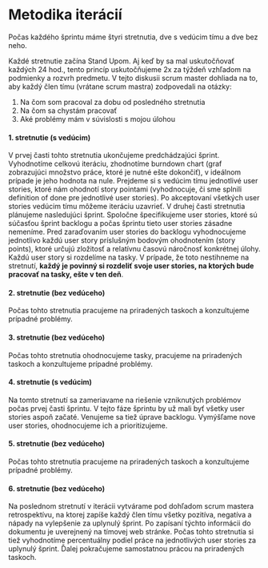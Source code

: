 # Metodika iterácií

Počas každého šprintu máme štyri stretnutia, dve s vedúcim tímu a dve bez neho.

Každé stretnutie začína Stand Upom. Aj keď by sa mal uskutočňovať každých
24 hod., tento princíp uskutočňujeme 2x za týždeň vzhľadom na podmienky
a rozvrh predmetu. V tejto diskusii scrum master dohliada na to, aby každý člen
tímu (vrátane scrum mastra) zodpovedali na otázky:

1. Na čom som pracoval za dobu od posledného stretnutia
2. Na čom sa chystám pracovať
3. Aké problémy mám v súvislosti s mojou úlohou

#### 1. stretnutie (s vedúcim)
V prvej časti tohto stretnutia ukončujeme predchádzajúci šprint. Vyhodnotíme
celkovú iteráciu, zhodnotíme burndown chart (graf zobrazujúci množstvo práce,
ktoré je nutné ešte dokončiť), v ideálnom prípade je jeho hodnota na nule.
Prejdeme si s vedúcim tímu jednotlivé user stories, ktoré nám ohodnotí
story pointami (vyhodnocuje, či sme splnili definition of done pre jednotlivé
user stories). Po akceptovaní všetkých user stories vedúcim tímu môžeme iteráciu
uzavrieť. V druhej časti stretnutia plánujeme nasledujúci šprint.
Spoločne špecifikujeme user stories, ktoré sú súčasťou šprint backlogu
a počas šprintu tieto user stories zásadne nemeníme. Pred zaraďovaním
user stories do backlogu vyhodnocujeme jednotlivo každú user story príslušným
bodovým ohodnotením (story points), ktoré určujú zložitosť a relatívnu
časovú náročnosť konkrétnej úlohy. Každú user story si rozdelíme na tasky.
V prípade, že toto nestihneme na stretnutí, **každý je povinný si rozdeliť svoje
user stories, na ktorých bude pracovať na tasky, ešte v ten deň**.

#### 2. stretnutie (bez vedúceho)
Počas tohto stretnutia pracujeme na priradených taskoch a konzultujeme prípadné problémy.

#### 3. stretnutie (bez vedúceho)
Počas tohto stretnutia ohodnocujeme tasky, pracujeme na priradených taskoch a konzultujeme prípadné problémy.

#### 4. stretnutie (s vedúcim)
Na tomto stretnutí sa zameriavame na riešenie vzniknutých problémov počas prvej
časti šprintu. V tejto fáze šprintu by už mali byť všetky user stories aspoň
začaté. Venujeme sa tiež úprave backlogu. Vymýšľame nove user stories,
ohodnocujeme ich a prioritizujeme.

#### 5. stretnutie (bez vedúceho)
Počas tohto stretnutia pracujeme na priradených taskoch a konzultujeme prípadné problémy.

#### 6. stretnutie (bez vedúceho)
Na poslednom stretnutí v iterácii vytvárame pod dohľadom scrum mastera retrospektívu, 
na ktorej zapíše každý člen tímu všetky pozitíva, negatíva a nápady na vylepšenie za 
uplynulý šprint. Po zapísaní týchto informácii do dokumentu je uverejnený na tímovej 
web stránke. Počas tohto stretnutia si tiež vyhodnotíme percentuálny podiel práce na 
jednotlivých user stories za uplynulý šprint. Ďalej pokračujeme samostatnou prácou na 
priradených taskoch.